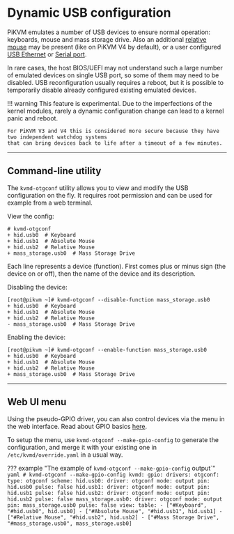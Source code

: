 # Dynamic USB configuration

PiKVM emulates a number of USB devices to ensure normal operation: keyboards, mouse and mass storage drive.
Also an additional [relative mouse](mouse.md) may be present (like on PiKVM V4 by default),
or a user configured [USB Ethernet](usb_ethernet.md) or [Serial port](usb_serial.md).

In rare cases, the host BIOS/UEFI may not understand such a large number of emulated devices on single USB port,
so some of them may need to be disabled. USB reconfiguration usually requires a reboot, but it is possible
to temporarily disable already configured existing emulated devices.

!!! warning
    This feature is experimental. Due to the imperfections of the kernel modules, rarely a dynamic configuration change
    can lead to a kernel panic and reboot.

    For PiKVM V3 and V4 this is considered more secure because they have two independent watchdog systems
    that can bring devices back to life after a timeout of a few minutes.


-----
## Command-line utility

The `kvmd-otgconf` utility allows you to view and modify the USB configuration on the fly.
It requires root permission and can be used for example from a web terminal.

View the config:
```
# kvmd-otgconf
+ hid.usb0  # Keyboard
+ hid.usb1  # Absolute Mouse
+ hid.usb2  # Relative Mouse
+ mass_storage.usb0  # Mass Storage Drive
```
Each line represents a device (function). First comes plus or minus sign (the device on or off), then the name of the device and its description.

Disabling the device:
```
[root@pikvm ~]# kvmd-otgconf --disable-function mass_storage.usb0
+ hid.usb0  # Keyboard
+ hid.usb1  # Absolute Mouse
+ hid.usb2  # Relative Mouse
- mass_storage.usb0  # Mass Storage Drive
```

Enabling the device:
```
[root@pikvm ~]# kvmd-otgconf --enable-function mass_storage.usb0
+ hid.usb0  # Keyboard
+ hid.usb1  # Absolute Mouse
+ hid.usb2  # Relative Mouse
+ mass_storage.usb0  # Mass Storage Drive
```


-----
## Web UI menu

Using the pseudo-GPIO driver, you can also control devices via the menu in the web interface.
Read about GPIO basics [here](gpio.md).

To setup the menu, use `kvmd-otgconf --make-gpio-config` to generate the configuration, and merge it
with your existing one in `/etc/kvmd/override.yaml` in a usual way.

??? example "The example of `kvmd-otgconf --make-gpio-config` output`"
    ```yaml
    # kvmd-otgconf --make-gpio-config
    kvmd:
        gpio:
            drivers:
                otgconf:
                    type: otgconf
            scheme:
                hid.usb0:
                    driver: otgconf
                    mode: output
                    pin: hid.usb0
                    pulse: false
                hid.usb1:
                    driver: otgconf
                    mode: output
                    pin: hid.usb1
                    pulse: false
                hid.usb2:
                    driver: otgconf
                    mode: output
                    pin: hid.usb2
                    pulse: false
                mass_storage.usb0:
                    driver: otgconf
                    mode: output
                    pin: mass_storage.usb0
                    pulse: false
            view:
                table:
                    - ["#Keyboard", "#hid.usb0", hid.usb0]
                    - ["#Absolute Mouse", "#hid.usb1", hid.usb1]
                    - ["#Relative Mouse", "#hid.usb2", hid.usb2]
                    - ["#Mass Storage Drive", "#mass_storage.usb0", mass_storage.usb0]
    ```
